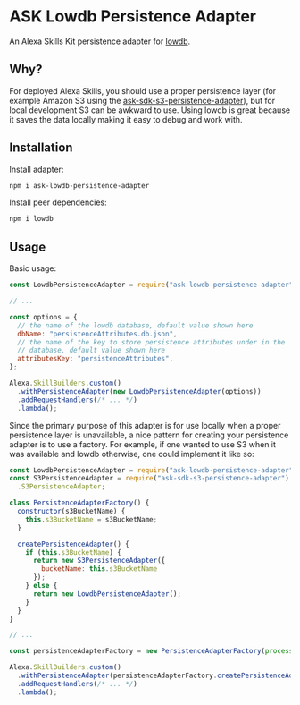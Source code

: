 # ASK Lowdb Persistence Adapter

An Alexa Skills Kit persistence adapter for [lowdb](https://github.com/typicode/lowdb).

## Why?

For deployed Alexa Skills, you should use a proper persistence layer (for example Amazon
S3 using the
[ask-sdk-s3-persistence-adapter](https://www.npmjs.com/package/ask-sdk-s3-persistence-adapter)),
but for local development S3 can be awkward to use. Using lowdb is great because it saves
the data locally making it easy to debug and work with.

## Installation

Install adapter:

```sh
npm i ask-lowdb-persistence-adapter
```

Install peer dependencies:

```sh
npm i lowdb
```

## Usage

Basic usage:

```js
const LowdbPersistenceAdapter = require("ask-lowdb-persistence-adapter");

// ...

const options = {
  // the name of the lowdb database, default value shown here
  dbName: "persistenceAttributes.db.json",
  // the name of the key to store persistence attributes under in the
  // database, default value shown here
  attributesKey: "persistenceAttributes",
};

Alexa.SkillBuilders.custom()
  .withPersistenceAdapter(new LowdbPersistenceAdapter(options))
  .addRequestHandlers(/* ... */)
  .lambda();
```

Since the primary purpose of this adapter is for use locally when a proper persistence
layer is unavailable, a nice pattern for creating your persistence adapter is to use a
factory. For example, if one wanted to use S3 when it was available and lowdb otherwise,
one could implement it like so:

```js
const LowdbPersistenceAdapter = require("ask-lowdb-persistence-adapter");
const S3PersistenceAdapter = require("ask-sdk-s3-persistence-adapter")
  .S3PersistenceAdapter;

class PersistenceAdapterFactory() {
  constructor(s3BucketName) {
    this.s3BucketName = s3BucketName;
  }

  createPersistenceAdapter() {
    if (this.s3BucketName) {
      return new S3PersistenceAdapter({
        bucketName: this.s3BucketName
      });
    } else {
      return new LowdbPersistenceAdapter();
    }
  }
}

// ...

const persistenceAdapterFactory = new PersistenceAdapterFactory(process.env.S3_PERSISTENCE_BUCKET);

Alexa.SkillBuilders.custom()
  .withPersistenceAdapter(persistenceAdapterFactory.createPersistenceAdapter())
  .addRequestHandlers(/* ... */)
  .lambda();
```
